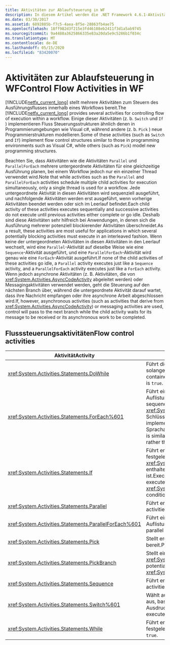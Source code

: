 ```yaml
---
title: Aktivitäten zur Ablaufsteuerung in WF
description: In diesem Artikel werden die .NET Framework 4.6.1-Aktivitäten zum Steuern des Ausführungs Flusses innerhalb eines Workflows zusammengefasst.
ms.date: 03/30/2017
ms.assetid: 6892885b-f7c5-4aea-8f5e-28863fb4ae75
ms.openlocfilehash: 18ff982d3f215e3fd46108eb2411f3d1a5ab9745
ms.sourcegitcommit: 9a4488a3625866335e83a20da5e9c5286b1f034c
ms.translationtype: MT
ms.contentlocale: de-DE
ms.lasthandoff: 05/15/2020
ms.locfileid: "83420070"
---
```

# <a name="control-flow-activities-in-wf"></a><span data-ttu-id="049a6-103">Aktivitäten zur Ablaufsteuerung in WF</span><span class="sxs-lookup"><span data-stu-id="049a6-103">Control Flow Activities in WF</span></span>
<span data-ttu-id="049a6-104">[!INCLUDE[netfx_current_long](../../../includes/netfx-current-long-md.md)] stellt mehrere Aktivitäten zum Steuern des Ausführungsflusses innerhalb eines Workflows bereit.</span><span class="sxs-lookup"><span data-stu-id="049a6-104">The [!INCLUDE[netfx_current_long](../../../includes/netfx-current-long-md.md)] provides several activities for controlling flow of execution within a workflow.</span></span> <span data-ttu-id="049a6-105">Einige dieser Aktivitäten (z. b. `Switch` und `If` ) implementieren Fluss Steuerungsstrukturen ähnlich denen in Programmierumgebungen wie Visual c#, während andere (z. b. `Pick` ) neue Programmierstrukturen modellieren.</span><span class="sxs-lookup"><span data-stu-id="049a6-105">Some of these activities (such as `Switch` and `If`) implement flow control structures similar to those in programming environments such as Visual C#, while others (such as `Pick`) model new programming structures.</span></span>  
  
 <span data-ttu-id="049a6-106">Beachten Sie, dass Aktivitäten wie die Aktivitäten `Parallel` und `ParallelForEach` mehrere untergeordnete Aktivitäten für eine gleichzeitige Ausführung planen, bei einem Workflow jedoch nur ein einzelner Thread verwendet wird.</span><span class="sxs-lookup"><span data-stu-id="049a6-106">Note that while activities such as the `Parallel` and `ParallelForEach` activities schedule multiple child activities for execution simultaneously, only a single thread is used for a workflow.</span></span> <span data-ttu-id="049a6-107">Jede untergeordnete Aktivität in diesen Aktivitäten wird sequenziell ausgeführt, und nachfolgende Aktivitäten werden erst ausgeführt, wenn vorherige Aktivitäten beendet werden oder sich im Leerlauf befindet.</span><span class="sxs-lookup"><span data-stu-id="049a6-107">Each child activity of these activities executes sequentially and successive activities do not execute until previous activities either complete or go idle.</span></span> <span data-ttu-id="049a6-108">Deshalb sind diese Aktivitäten sehr hilfreich bei Anwendungen, in denen sich die Ausführung mehrerer potenziell blockierender Aktivitäten überschneidet.</span><span class="sxs-lookup"><span data-stu-id="049a6-108">As a result, these activities are most useful for applications in which several potentially blocking activities must execute in an interleaved fashion.</span></span> <span data-ttu-id="049a6-109">Wenn keine der untergeordneten Aktivitäten in diesen Aktivitäten in den Leerlauf wechselt, wird eine `Parallel`-Aktivität auf dieselbe Weise wie eine `Sequence`-Aktivität ausgeführt, und eine `ParallelForEach`-Aktivität wird genau wie eine `ForEach`-Aktivität ausgeführt.</span><span class="sxs-lookup"><span data-stu-id="049a6-109">If none of the child activities of these activities go idle, a `Parallel` activity executes just like a `Sequence` activity, and a `ParallelForEach` activity executes just like a `ForEach` activity.</span></span> <span data-ttu-id="049a6-110">Wenn jedoch asynchrone Aktivitäten (z. B. Aktivitäten, die von <xref:System.Activities.AsyncCodeActivity> abgeleitet werden) oder Messagingaktivitäten verwendet werden, geht die Steuerung auf den nächsten Branch über, während die untergeordnete Aktivität darauf wartet, dass ihre Nachricht empfangen oder ihre asynchrone Arbeit abgeschlossen wird.</span><span class="sxs-lookup"><span data-stu-id="049a6-110">If, however, asynchronous activities (such as activities that derive from <xref:System.Activities.AsyncCodeActivity>) or messaging activities are used, control will pass to the next branch while the child activity waits for its message to be received or its asynchronous work to be completed.</span></span>  
  
## <a name="flow-control-activities"></a><span data-ttu-id="049a6-111">Flusssteuerungsaktivitäten</span><span class="sxs-lookup"><span data-stu-id="049a6-111">Flow control activities</span></span>  
  
|<span data-ttu-id="049a6-112">Aktivität</span><span class="sxs-lookup"><span data-stu-id="049a6-112">Activity</span></span>|<span data-ttu-id="049a6-113">BESCHREIBUNG</span><span class="sxs-lookup"><span data-stu-id="049a6-113">Description</span></span>|  
|--------------|-----------------|  
|<xref:System.Activities.Statements.DoWhile>|<span data-ttu-id="049a6-114">Führt die enthaltenen Aktivitäten ein Mal aus und setzt dies fort, solange für eine Bedingung `true` festgelegt ist.</span><span class="sxs-lookup"><span data-stu-id="049a6-114">Executes the contained activities once and continues to do so while a condition is `true`.</span></span>|  
|<xref:System.Activities.Statements.ForEach%601>|<span data-ttu-id="049a6-115">Führt eine eingebettete Anweisung für jedes Element in einer Auflistung nacheinander aus.</span><span class="sxs-lookup"><span data-stu-id="049a6-115">Executes an embedded statement in sequence for each element in a collection.</span></span> <span data-ttu-id="049a6-116"><xref:System.Activities.Statements.ForEach%601> ist dem Schlüsselwort `foreach` ähnlich, wird jedoch eher als Aktivität implementiert, nicht als Sprachanweisung.</span><span class="sxs-lookup"><span data-stu-id="049a6-116"><xref:System.Activities.Statements.ForEach%601> is similar to the keyword `foreach`, but is implemented as an activity rather than a language statement.</span></span>|  
|<xref:System.Activities.Statements.If>|<span data-ttu-id="049a6-117">Führt enthaltene Aktivitäten aus, wenn eine Bedingung auf `true` festgelegt ist, und kann Aktivitäten ausführen, die in der <xref:System.Activities.Statements.If.Else%2A>-Eigenschaft enthalten sind, wenn die Bedingung auf `false` festgelegt ist.</span><span class="sxs-lookup"><span data-stu-id="049a6-117">Executes contained activities if a condition is `true`, and can execute activities contained in the <xref:System.Activities.Statements.If.Else%2A> property if the condition is `false`.</span></span>|  
|<xref:System.Activities.Statements.Parallel>|<span data-ttu-id="049a6-118">Führt enthaltene Aktivitäten parallel aus.</span><span class="sxs-lookup"><span data-stu-id="049a6-118">Executes contained activities in parallel.</span></span>|  
|<xref:System.Activities.Statements.ParallelForEach%601>|<span data-ttu-id="049a6-119">Führt eine eingebettete Anweisung für jedes Element in einer Auflistung gleichzeitig aus.</span><span class="sxs-lookup"><span data-stu-id="049a6-119">Executes an embedded statement in parallel for each element in a collection.</span></span>|  
|<xref:System.Activities.Statements.Pick>|<span data-ttu-id="049a6-120">Stellt ereignisbasierte Flusssteuerungsmodellierung bereit.</span><span class="sxs-lookup"><span data-stu-id="049a6-120">Provides event-based control flow modeling.</span></span>|  
|<xref:System.Activities.Statements.PickBranch>|<span data-ttu-id="049a6-121">Stellt einen potenziellen Ausführungspfad innerhalb einer <xref:System.Activities.Statements.Pick>-Aktivität dar.</span><span class="sxs-lookup"><span data-stu-id="049a6-121">Represents a potential path of execution in a <xref:System.Activities.Statements.Pick> activity.</span></span>|  
|<xref:System.Activities.Statements.Sequence>|<span data-ttu-id="049a6-122">Führt enthaltene Aktivitäten nacheinander aus.</span><span class="sxs-lookup"><span data-stu-id="049a6-122">Executes contained activities in sequence.</span></span>|  
|<xref:System.Activities.Statements.Switch%601>|<span data-ttu-id="049a6-123">Wählt aus einer Reihe von Aktivitäten eine Aktivität zur Ausführung aus, basierend auf dem Wert eines angegebenen Ausdrucks.</span><span class="sxs-lookup"><span data-stu-id="049a6-123">Selects one choice from a number of activities to execute, based on the value of a given expression.</span></span>|  
|<xref:System.Activities.Statements.While>|<span data-ttu-id="049a6-124">Führt enthaltene Aktivitäten aus, solange eine Bedingung auf `true` festgelegt ist.</span><span class="sxs-lookup"><span data-stu-id="049a6-124">Executes contained activities while a condition is `true`.</span></span>|
